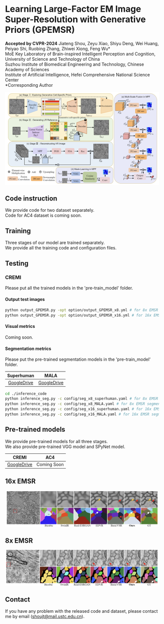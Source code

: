 # Learning Large-Factor EM Image Super-Resolution with Generative Priors (GPEMSR)
**Accepted by CVPR-2024**
Jiateng Shou, Zeyu Xiao, Shiyu Deng, Wei Huang, Peiyao Shi, Ruobing Zhang, Zhiwei Xiong, Feng Wu*  
MoE Key Laboratory of Brain-inspired Intelligent Perception and Cognition, University of Science and Technology of China  
Suzhou Institute of Biomedical Engineering and Technology, Chinese Academy of Sciences  
Institute of Artificial Intelligence, Hefei Comprehensive National Science Center  
*Corresponding Author

![ ](./imgs/overview.png)

## Code instruction
We provide code for two dataset separately.  
Code for AC4 dataset is coming soon.

## Training
Three stages of our model are trained separately.  
We provide all the training code and configuration files.

## Testing
### CREMI
Please put all the trained models in the 'pre-train_model' folder.
#### Output test images
```sh
python output_GPEMSR.py -opt option/output_GPEMSR_x8.yml # for 8x EMSR  
python output_GPEMSR.py -opt option/output_GPEMSR_x16.yml # for 16x EMSR
```

#### Visual metrics
Coming soon.

#### Segmentation metrics
Please put the pre-trained segmentation models in the 'pre-train_model' folder.

|   Superhuman    | MALA |
|:---------------:|:--------:|
| [GoogleDrive](https://drive.google.com/drive/folders/1OhHJ0_Zx8VCxL2j6wsxoiXUgL_liTvxZ?usp=drive_link) | [GoogleDrive](https://drive.google.com/drive/folders/1OhHJ0_Zx8VCxL2j6wsxoiXUgL_liTvxZ?usp=drive_link) |

```sh
cd ./inference_code
python inference_seg.py -c config/seg_x8_superhuman.yaml # for 8x EMSR segmentation using superhuman model
python inference_seg.py -c config/seg_x8_MALA.yaml # for 8x EMSR segmentation using MALA model
python inference_seg.py -c config/seg_x16_superhuman.yaml # for 16x EMSR segmentation using superhuman model
python inference_seg.py -c config/seg_x16_MALA.yaml # for 16x EMSR segmentation using MALA model
```

## Pre-trained models
We provide pre-trained models for all three stages.  
We also provide pre-trained VGG model and SPyNet model.

|      CREMI      |     AC4     |
|:---------------:|:-----------:|
| [GoogleDrive](https://drive.google.com/drive/folders/1OhHJ0_Zx8VCxL2j6wsxoiXUgL_liTvxZ?usp=drive_link) | Coming Soon |

## 16x EMSR
![ ](./imgs/x16.png)

## 8x EMSR
![ ](./imgs/x8.png)

## Contact
If you have any problem with the released code and dataset, please contact me by email ([shoujt@mail.ustc.edu.cn](mailto:shoujt@mail.ustc.edu.cn)).
